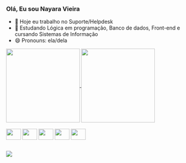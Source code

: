 ### Olá, Eu sou Nayara Vieira 


- 🔭 Hoje eu trabalho no Suporte/Helpdesk
- 🌱 Estudando Lógica em programação, Banco de dados, Front-end e cursando Sistemas de Informação
- 😄 Pronouns: ela/dela


<a href="https://github.com/NayaraVieira/github-readme-stats">
  <img height=200 align="center" src="https://github-readme-stats.vercel.app/api?username=NayaraVieira&rank_icon=github"/>
</a>
<a href="https://github.com/NayaraVieira/convoychat">
  <img height=200 align="center" src="https://github-readme-stats.vercel.app/api/top-langs?username=NayaraVieira&layout=compact&langs_count=8&card_width=320" />
</a>



<div style="display: inline_block"><br>
 <!-- <img align="center" height="30" width="40" src="https://cdn.jsdelivr.net/gh/devicons/devicon/icons/laravel/laravel-plain-wordmark.svg"> -->    
  <img align="center" height="30" width="40" src="https://cdn.jsdelivr.net/gh/devicons/devicon/icons/mysql/mysql-original-wordmark.svg"> 
  <img align="center" height="30" width="40" src="https://cdn.jsdelivr.net/gh/devicons/devicon/icons/oracle/oracle-original.svg">
  <img align="center" height="30" width="40" src="https://cdn.jsdelivr.net/gh/devicons/devicon/icons/html5/html5-original-wordmark.svg">
  <img align="center" height="30" width="40" src="https://cdn.jsdelivr.net/gh/devicons/devicon/icons/css3/css3-original-wordmark.svg">
  <img align="center" height="30" width="40" src="https://cdn.jsdelivr.net/gh/devicons/devicon/icons/javascript/javascript-original.svg">
</div>

  ##
<div>
    <a href="https://www.linkedin.com/in/nayara-vieira-1172741b9/" target="_blank"><img src="https://img.shields.io/badge/-LinkedIn-%230077B5?style=for-the-badge&logo=linkedin&logoColor=white" target="_blank"></a> 
</div>
